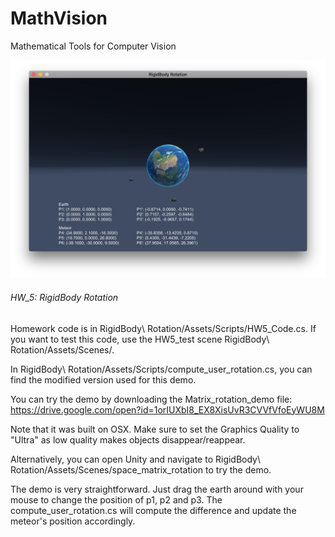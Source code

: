 # MathVision

Mathematical Tools for Computer Vision


![picture](demo.png)


###### HW_5: RigidBody Rotation

Homework code is in RigidBody\ Rotation/Assets/Scripts/HW5_Code.cs. If you want to test this code, use the HW5_test scene RigidBody\ Rotation/Assets/Scenes/. 

In RigidBody\ Rotation/Assets/Scripts/compute_user_rotation.cs, you can find the modified version used for this demo.

You can try the demo by downloading the Matrix_rotation_demo file:
https://drive.google.com/open?id=1orIUXbI8_EX8XisUvR3CVVfVfoEyWU8M

Note that it was built on OSX. Make sure to set the Graphics Quality to "Ultra" as low quality makes objects disappear/reappear.

Alternatively, you can open Unity and navigate to RigidBody\ Rotation/Assets/Scenes/space_matrix_rotation to try the demo.

The demo is very straightforward. Just drag the earth around with your mouse to change the position of p1, p2 and p3. The compute_user_rotation.cs will compute the difference and update the meteor's position accordingly.